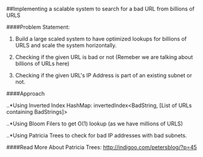 ##Implementing a scalable system to search for a bad URL from billions of URLS

####Problem Statement:

1. Build a large scaled system to have optimized lookups for billions of URLS and scale the system horizontally. 

2. Checking if the given URL is bad or not (Remeber we are talking about billions of URLs here)

3. Checking if the given URL's IP Address is part of an existing subnet or not.


####Approach

..*Using Inverted Index HashMap: invertedIndex<BadString, [List of URLs containing BadStrings]>

..*Using Bloom Filers to get O(1) lookup (as we have millions of URLS)

..*Using Patricia Trees to check for bad IP addresses with bad subnets. 

####Read More About Patricia Trees:
http://indigoo.com/petersblog/?p=45
